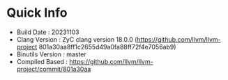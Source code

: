 # Quick Info
* Build Date : 20231103
* Clang Version : ZyC clang version 18.0.0 (https://github.com/llvm/llvm-project 801a30aa8ff1c2655d49a0fa88ff72f4e7056ab9)
* Binutils Version : master
* Compiled Based : https://github.com/llvm/llvm-project/commit/801a30aa

